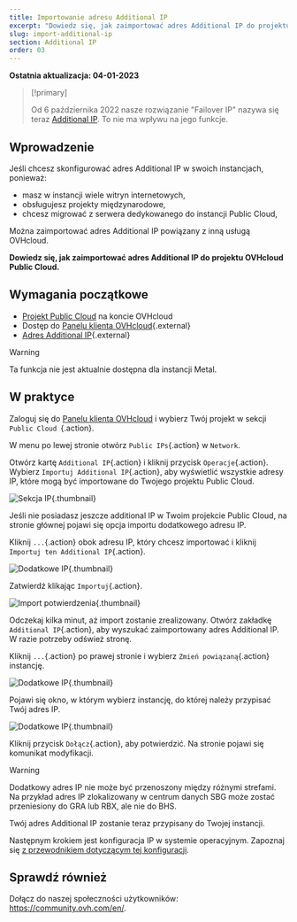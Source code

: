 ```yaml
---
title: Importowanie adresu Additional IP
excerpt: "Dowiedz się, jak zaimportować adres Additional IP do projektu OVHcloud Public Cloud"
slug: import-additional-ip
section: Additional IP
order: 03
---
```


**Ostatnia aktualizacja: 04-01-2023**

> [!primary]
>
> Od 6 października 2022 nasze rozwiązanie "Failover IP" nazywa się teraz [Additional IP](https://www.ovhcloud.com/pl/network/additional-ip/). To nie ma wpływu na jego funkcje.
>

## Wprowadzenie

Jeśli chcesz skonfigurować adres Additional IP w swoich instancjach, ponieważ:

- masz w instancji wiele witryn internetowych, 
- obsługujesz projekty międzynarodowe,
- chcesz migrować z serwera dedykowanego do instancji Public Cloud,

Można zaimportować adres Additional IP powiązany z inną usługą OVHcloud.

**Dowiedz się, jak zaimportować adres Additional IP do projektu OVHcloud Public Cloud.**

## Wymagania początkowe

- [Projekt Public Cloud](https://www.ovhcloud.com/pl/public-cloud/) na koncie OVHcloud
- Dostęp do [Panelu klienta OVHcloud](https://www.ovh.com/auth/?action=gotomanager&from=https://www.ovh.pl/&ovhSubsidiary=pl){.external}
- [Adres Additional IP](https://www.ovhcloud.com/pl/bare-metal/ip/){.external}

> [!warning]
> Ta funkcja nie jest aktualnie dostępna dla instancji Metal.
>

## W praktyce

Zaloguj się do [Panelu klienta OVHcloud](https://www.ovh.com/auth/?action=gotomanager&from=https://www.ovh.pl/&ovhSubsidiary=pl) i wybierz Twój projekt w sekcji `Public Cloud `{.action}.

W menu po lewej stronie otwórz `Public IPs`{.action} w `Network`.

Otwórz kartę `Additional IP`{.action} i kliknij przycisk `Operacje`{.action}. Wybierz `Importuj Additional IP`{.action}, aby wyświetlić wszystkie adresy IP, które mogą być importowane do Twojego projektu Public Cloud.

![Sekcja IP](images/import22_01.png){.thumbnail}

Jeśli nie posiadasz jeszcze additional IP w Twoim projekcie Public Cloud, na stronie głównej pojawi się opcja importu dodatkowego adresu IP.

Kliknij `...`{.action} obok adresu IP, który chcesz importować i kliknij `Importuj ten Additional IP`{.action}.

![Dodatkowe IP](images/import22_02.png){.thumbnail}

Zatwierdź klikając `Importuj`{.action}.

![Import potwierdzenia](images/import22_03.png){.thumbnail}

Odczekaj kilka minut, aż import zostanie zrealizowany. Otwórz zakładkę `Additional IP`{.action}, aby wyszukać zaimportowany adres Additional IP. W razie potrzeby odśwież stronę.

Kliknij `...`{.action} po prawej stronie i wybierz `Zmień powiązaną`{.action} instancję.

![Dodatkowe IP](images/import22_04.png){.thumbnail}

Pojawi się okno, w którym wybierz instancję, do której należy przypisać Twój adres IP.

![Dodatkowe IP](images/import22_05.png){.thumbnail}

Kliknij przycisk `Dołącz`{.action}, aby potwierdzić. Na stronie pojawi się komunikat modyfikacji.

> [!warning]
>
> Dodatkowy adres IP nie może być przenoszony między różnymi strefami. Na przykład adres IP zlokalizowany w centrum danych SBG może zostać przeniesiony do GRA lub RBX, ale nie do BHS.
>

Twój adres Additional IP zostanie teraz przypisany do Twojej instancji.

Następnym krokiem jest konfiguracja IP w systemie operacyjnym. Zapoznaj się [z przewodnikiem dotyczącym tej konfiguracji](https://docs.ovh.com/pl/publiccloud/network-services/configure-additional-ip/).

## Sprawdź również

Dołącz do naszej społeczności użytkowników: <https://community.ovh.com/en/>.
